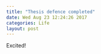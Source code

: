 ```yaml
---
title: "Thesis defence completed"
date: Wed Aug 23 12:24:26 2017
categories: Life
layout: post
---
```


Excited!